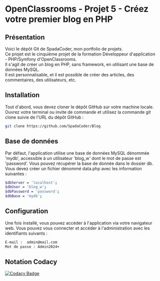# OpenClassrooms - Projet 5 - Créez votre premier blog en PHP

## Présentation
Voici le dépôt Git de SpadaCoder, mon portfolio de projets.  
Ce projet est le cinquième projet de la formation Développeur d'application - PHP/Symfony d'OpenClassrooms.  
Il s'agit de créer un blog en PHP, sans framework, en utilisant une base de données MySQL.  
Il est personnalisable, et il est possible de créer des articles, des commentaires, des utilisateurs, etc.

## Installation
Tout d'abord, vous devez cloner le dépôt GitHub sur votre machine locale.
Ouvrez votre terminal ou invite de commande et utilisez la commande git clone suivie de l'URL du dépôt GitHub :
```bash
git clone https://github.com/SpadaCoder/Blog
```

## Base de données
Par défaut, l'application utilise une base de données MySQL dénommée 'mydb', accessible à un utilisateur 'blog_w' dont le mot de passe est 'password'.
Vous pouvez récupérer la base de donnée dans le dossier db.
Vous devez créer un fichier dénommé data.php avec les information suivantes :
```bash
$dbServer = 'localhost';
$dbUser = 'blog_w';
$dbPassword = 'password';
$dbBase = 'mydb';
```

## Configuration
Une fois installé, vous pouvez accéder à l'application via votre navigateur web.
Vous pouvez vous connecter et accéder à l'administration avec les identifiants suivants :

```bash
E-mail :  admin@mail.com
Mot de passe : Admin2024+
```

## Notation Codacy
[![Codacy Badge](https://app.codacy.com/project/badge/Grade/1bf03ce8090c4b7981018c0a93f67b33)](https://app.codacy.com/gh/SpadaCoder/Blog/dashboard?utm_source=gh&utm_medium=referral&utm_content=&utm_campaign=Badge_grade)
